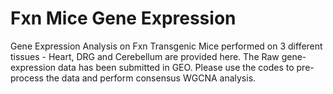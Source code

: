 # Fxn Mice Gene Expression
Gene Expression Analysis on Fxn Transgenic Mice performed on 3 different tissues - Heart, DRG and Cerebellum are provided here. The Raw gene-expression data has been submitted in GEO. Please use the codes to pre-process the data and perform consensus WGCNA analysis.
